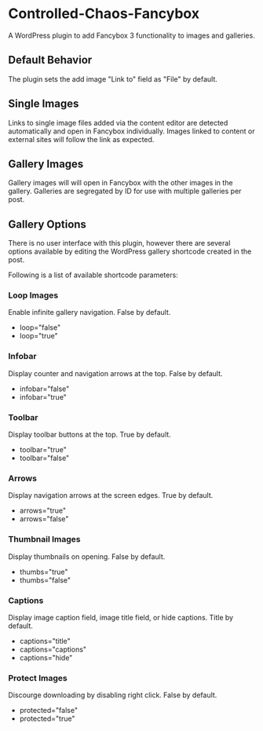 # Controlled-Chaos-Fancybox
A WordPress plugin to add Fancybox 3 functionality to images and galleries.

## Default Behavior
The plugin sets the add image "Link to" field as "File" by default.

## Single Images
Links to single image files added via the content editor are detected automatically and open in Fancybox individually. Images linked to content or external sites will follow the link as expected.

## Gallery Images
Gallery images will will open in Fancybox with the other images in the gallery. Galleries are segregated by ID for use with multiple galleries per post.

## Gallery Options
There is no user interface with this plugin, however there are several options available by editing the WordPress gallery shortcode created in the post.

Following is a list of available shortcode parameters:

### Loop Images
Enable infinite gallery navigation. False by default.
* loop="false"
* loop="true"

### Infobar
Display counter and navigation arrows at the top. False by default.
* infobar="false"
* infobar="true"

### Toolbar
Display toolbar buttons at the top. True by default.
* toolbar="true"
* toolbar="false"

### Arrows
Display navigation arrows at the screen edges. True by default.
* arrows="true"
* arrows="false"

### Thumbnail Images
Display thumbnails on opening. False by default.
* thumbs="true"
* thumbs="false"

### Captions
Display image caption field, image title field, or hide captions. Title by default.
* captions="title"
* captions="captions"
* captions="hide"

### Protect Images
Discourge downloading by disabling right click. False by default.
* protected="false"
* protected="true"